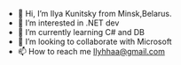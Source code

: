 - 👋 Hi, I’m Ilya Kunitsky from Minsk,Belarus.
- 👀 I’m interested in .NET dev
- 🌱 I’m currently learning C# and DB
- 💞️ I’m looking to collaborate with Microsoft 
- 📫 How to reach me Ilyhhaa@gmail.com 

